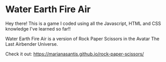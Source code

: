 # Water Earth Fire Air

Hey there! This is a game I coded using all the Javascript, HTML and CSS knowledge I've learned so far!! 

Water Earth Fire Air is a version of Rock Paper Scissors in the Avatar The Last Airbender Universe.

Check it out: https://marianasantis.github.io/rock-paper-scissors/
